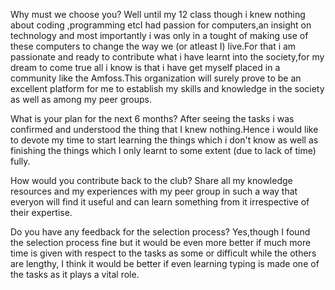 Why must we choose you?
Well until my 12 class though i knew nothing about coding ,programming etcI had passion for computers,an insight on technology and most importantly i was only in a tought of making use of these computers to change the way we (or atleast I) live.For that i am passionate and ready to contribute what i have learnt into the society,for my dream to come true all i know is that i have get myself placed in a community like the Amfoss.This organization will surely prove to be an excellent platform for me to establish my skills and knowledge in the society as well as among my peer groups.

What is your plan for the next 6 months?
After seeing the tasks i was confirmed and  understood the thing that I knew nothing.Hence i would like to devote my time to start learning the things which i don't know as well as finishing the things which I only learnt to some extent (due to lack of time) fully.

How would you contribute back to the club?
Share all my knowledge resources and my experiences with my peer group in such a way that everyon will find it useful and can learn something from it irrespective of their expertise.

Do you have any feedback for the selection process?
Yes,though I found the selection process fine but it would be even more better if much more time is given with respect to the tasks as some or difficult while the others are lengthy, I think it would be better if even learning typing is made one of the tasks as it plays a vital role.
